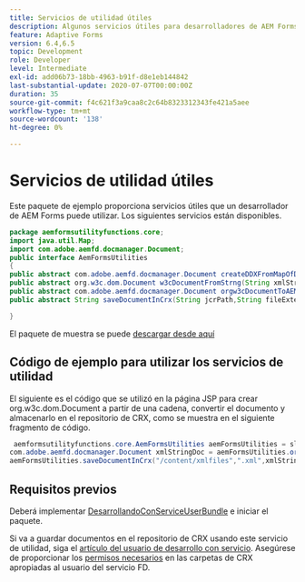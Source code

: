 ```yaml
---
title: Servicios de utilidad útiles
description: Algunos servicios útiles para desarrolladores de AEM Forms
feature: Adaptive Forms
version: 6.4,6.5
topic: Development
role: Developer
level: Intermediate
exl-id: add06b73-18bb-4963-b91f-d8e1eb144842
last-substantial-update: 2020-07-07T00:00:00Z
duration: 35
source-git-commit: f4c621f3a9caa8c2c64b8323312343fe421a5aee
workflow-type: tm+mt
source-wordcount: '138'
ht-degree: 0%

---
```


# Servicios de utilidad útiles

Este paquete de ejemplo proporciona servicios útiles que un desarrollador de AEM Forms puede utilizar. Los siguientes servicios están disponibles.


```java
package aemformsutilityfunctions.core;
import java.util.Map;
import com.adobe.aemfd.docmanager.Document;
public interface AemFormsUtilities
{
public abstract com.adobe.aemfd.docmanager.Document createDDXFromMapOfDocuments(Map<String, com.adobe.aemfd.docmanager.Document> paramMap);
public abstract org.w3c.dom.Document w3cDocumentFromStrng(String xmlString);
public abstract com.adobe.aemfd.docmanager.Document orgw3cDocumentToAEMFDDocument(org.w3c.dom.Document xmlDocument);
public abstract String saveDocumentInCrx(String jcrPath,String fileExtension, Document documentToSave);

}
```

El paquete de muestra se puede [descargar desde aquí](assets/aemformsutilityfunctions.aemformsutilityfunctions.core-1.0-SNAPSHOT.jar)

## Código de ejemplo para utilizar los servicios de utilidad

El siguiente es el código que se utilizó en la página JSP para crear org.w3c.dom.Document a partir de una cadena, convertir el documento y almacenarlo en el repositorio de CRX, como se muestra en el siguiente fragmento de código.

```java
 aemformsutilityfunctions.core.AemFormsUtilities aemFormsUtilities = sling.getService(aemformsutilityfunctions.core.AemFormsUtilities.class);
com.adobe.aemfd.docmanager.Document xmlStringDoc = aemFormsUtilities.orgw3cDocumentToAEMFDDocument(aemFormsUtilities.w3cDocumentFromStrng("<data><fname>Girish</fname></data>"));
aemFormsUtilities.saveDocumentInCrx("/content/xmlfiles",".xml",xmlStringDoc);
```

## Requisitos previos


Deberá implementar [DesarrollandoConServiceUserBundle](https://experienceleague.adobe.com/docs/experience-manager-learn/assets/DevelopingWithServiceUser.jar) e iniciar el paquete.


Si va a guardar documentos en el repositorio de CRX usando este servicio de utilidad, siga el [artículo del usuario de desarrollo con servicio](https://experienceleague.adobe.com/docs/experience-manager-learn/forms/adaptive-forms/service-user-tutorial-develop.html?lang=en#adaptive-forms). Asegúrese de proporcionar los [permisos necesarios](http://localhost:4502/useradmin) en las carpetas de CRX apropiadas al usuario del servicio FD.
